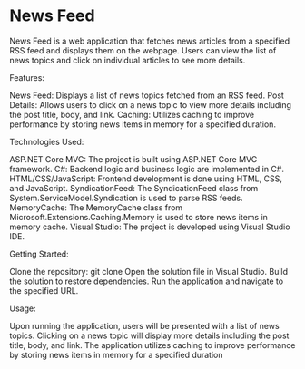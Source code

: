 # News Feed
 
News Feed is a web application that fetches news articles from a specified RSS feed and displays them on the webpage.
Users can view the list of news topics and click on individual articles to see more details.

Features:

News Feed: Displays a list of news topics fetched from an RSS feed.
Post Details: Allows users to click on a news topic to view more details including the post title, body, and link.
Caching: Utilizes caching to improve performance by storing news items in memory for a specified duration.

Technologies Used:

ASP.NET Core MVC: The project is built using ASP.NET Core MVC framework.
C#: Backend logic and business logic are implemented in C#.
HTML/CSS/JavaScript: Frontend development is done using HTML, CSS, and JavaScript.
SyndicationFeed: The SyndicationFeed class from System.ServiceModel.Syndication is used to parse RSS feeds.
MemoryCache: The MemoryCache class from Microsoft.Extensions.Caching.Memory is used to store news items in memory cache.
Visual Studio: The project is developed using Visual Studio IDE.

Getting Started:

Clone the repository: git clone <repository-url>
Open the solution file in Visual Studio.
Build the solution to restore dependencies.
Run the application and navigate to the specified URL.

Usage:

Upon running the application, users will be presented with a list of news topics.
Clicking on a news topic will display more details including the post title, body, and link.
The application utilizes caching to improve performance by storing news items in memory for a specified duration
